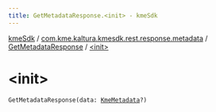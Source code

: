 ```yaml
---
title: GetMetadataResponse.<init> - kmeSdk
---
```


[kmeSdk](../../index.html) / [com.kme.kaltura.kmesdk.rest.response.metadata](../index.html) / [GetMetadataResponse](index.html) / [&lt;init&gt;](./-init-.html)

# &lt;init&gt;

`GetMetadataResponse(data: `[`KmeMetadata`](../-kme-metadata/index.html)`?)`